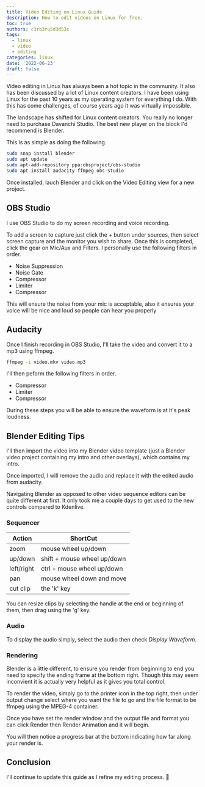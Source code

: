 ```yaml
---
title: Video Editing on Linux Guide
description: How to edit videos on Linux for free.
toc: true
authors: c3rb3ru5d3d53c
tags:
  - linux
  - video
  - editing
categories: linux
date: '2022-06-23'
draft: false
---
```


Video editing in Linux has always been a hot topic in the community. It also has been discussed by a lot of Linux content creators. I have been using Linux for the past 10 years as my operating system for everything I do. With this has come challenges, of course years ago it was virtually impossible.

The landscape has shifted for Linux content creators. You really no longer need to purchase Davanchi Studio. The best new player on the block I'd recommend is Blender.

This is as simple as doing the following.
```bash
sudo snap install blender
sudo apt update
sudo apt-add-repository ppa:obsproject/obs-studio
sudo apt install audacity ffmpeg obs-studio
```

Once installed, lauch Blender and click on the Video Editing view for a new project.

## OBS Studio
I use OBS Studio to do my screen recording and voice recording.

To add a screen to capture just click the + button under sources, then select screen capture and the monitor you wish to share. Once this is completed, click the gear on Mic/Aux and Filters. I personally use the following filters in order.

- Noise Suppression
- Noise Gate
- Compressor
- Limiter
- Compressor

This will ensure the noise from your mic is acceptable, also it ensures your voice will be nice and loud so people can hear you properly

## Audacity
Once I finish recording in OBS Studio, I'll take the video and convert it to a mp3 using ffmpeg.

```bash
ffmpeg -i video.mkv video.mp3
```

I'll then peform the following filters in order.

- Compressor
- Limiter
- Compressor

During these steps you will be able to ensure the waveform is at it's peak loudness.

## Blender Editing Tips
I'll then import the video into my Blender video template (just a Blender video project containing my intro and other overlays), which contains my intro.

Once imported, I will remove the audio and replace it with the edited audio from audacity.

Navigating Blender as opposed to other video sequence editors can be quite different at first. It only took me a couple days to get used to the new controls compared to Kdenlive.

### Sequencer
| Action     | ShortCut                    |
| ---------- | --------------------------- |
| zoom       | mouse wheel up/down         |
| up/down    | shift + mouse wheel up/down |
| left/right | ctrl + mouse wheel up/down  |
| pan        | mouse wheel down and move   |
| cut clip   | the 'k' key                 |

You can resize clips by selecting the handle at the end or beginning of them, then drag using the 'g' key.

### Audio
To display the audio simply, select the audio then check *Display Waveform*.

### Rendering
Blender is a little different, to ensure you render from beginning to end you need to specify the ending frame at the bottom right. Though this may seem inconvient it is actually very helpful as it gives you total control.

To render the video, simply go to the printer icon in the top right, then under output change select where you want the file to go and the file format to be ffmpeg using the MPEG-4 container.

Once you have set the render window and the output file and format you can click Render then Render Animation and it will begin.

You will then notice a progress bar at the bottom indicating how far along your render is.

## Conclusion
I'll continue to update this guide as I refine my editing process. 🥰